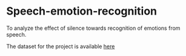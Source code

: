 # Speech-emotion-recognition
To analyze the effect of silence towards recognition of emotions from speech.



The dataset for the project is available [here](http://emodb.bilderbar.info/index-1024.html)


